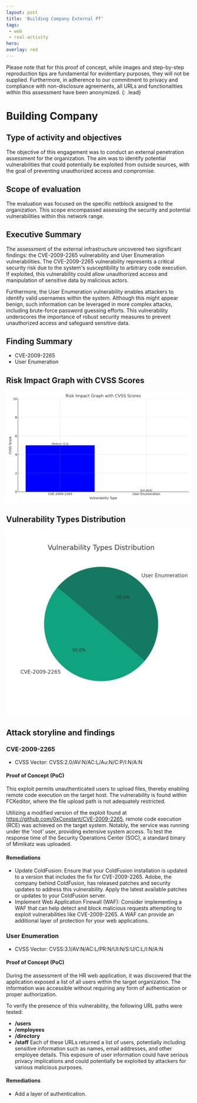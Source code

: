 ```yaml
---
layout: post
title: 'Building Company External PT'
tags:
 - web
 - real-activity
hero: 
overlay: red
---
```


Please note that for this proof of concept, while images and step-by-step reproduction tips are fundamental for evidentiary purposes, they will not be supplied. Furthermore, in adherence to our commitment to privacy and compliance with non-disclosure agreements, all URLs and functionalities within this assessment have been anonymized. {: .lead}
 <!--break-->

# Building Company

## Type of activity and objectives
The objective of this engagement was to conduct an external penetration assessment for the organization. The aim was to identify potential vulnerabilities that could potentially be exploited from outside sources, with the goal of preventing unauthorized access and compromise.
## Scope of evaluation
The evaluation was focused on the specific netblock assigned to the organization. This scope encompassed assessing the security and potential vulnerabilities within this network range.
## Executive Summary
The assessment of the external infrastructure uncovered two significant findings: the CVE-2009-2265 vulnerability and User Enumeration vulnerabilities. The CVE-2009-2265 vulnerability represents a critical security risk due to the system's susceptibility to arbitrary code execution. If exploited, this vulnerability could allow unauthorized access and manipulation of sensitive data by malicious actors.

Furthermore, the User Enumeration vulnerability enables attackers to identify valid usernames within the system. Although this might appear benign, such information can be leveraged in more complex attacks, including brute-force password guessing efforts. This vulnerability underscores the importance of robust security measures to prevent unauthorized access and safeguard sensitive data.
## Finding Summary
- CVE-2009-2265
- User Enumeration
## Risk Impact Graph with CVSS Scores

![](https://raw.githubusercontent.com/blitz0p3rations/blitz0p3rations.github.io/master/uploads/bu1.png)

## Vulnerability Types Distribution

![](https://raw.githubusercontent.com/blitz0p3rations/blitz0p3rations.github.io/master/uploads/bu2.png)

## Attack storyline and findings
### CVE-2009-2265 
- CVSS Vector: CVSS:2.0/AV:N/AC:L/Au:N/C:P/I:N/A:N
#### Proof of Concept (PoC) 
This exploit permits unauthenticated users to upload files, thereby enabling remote code execution on the target host. The vulnerability is found within FCKeditor, where the file upload path is not adequately restricted.

Utilizing a modified version of the exploit found at https://github.com/0xConstant/CVE-2009-2265, remote code execution (RCE) was achieved on the target system. Notably, the service was running under the 'root' user, providing extensive system access. To test the response time of the Security Operations Center (SOC), a standard binary of Mimikatz was uploaded.
#### Remediations
- Update ColdFusion: Ensure that your ColdFusion installation is updated to a version that includes the fix for CVE-2009-2265. Adobe, the company behind ColdFusion, has released patches and security updates to address this vulnerability. Apply the latest available patches or updates to your ColdFusion server.
- Implement Web Application Firewall (WAF): Consider implementing a WAF that can help detect and block malicious requests attempting to exploit vulnerabilities like CVE-2009-2265. A WAF can provide an additional layer of protection for your web applications.
### User Enumeration
- CVSS Vector: CVSS:3.1/AV:N/AC:L/PR:N/UI:N/S:U/C:L/I:N/A:N
#### Proof of Concept (PoC) 
During the assessment of the HR web application, it was discovered that the application exposed a list of all users within the target organization. The information was accessible without requiring any form of authentication or proper authorization.

To verify the presence of this vulnerability, the following URL paths were tested:

- **/users**
- **/employees**
- **/directory**
- **/staff**
Each of these URLs returned a list of users, potentially including sensitive information such as names, email addresses, and other employee details. This exposure of user information could have serious privacy implications and could potentially be exploited by attackers for various malicious purposes.
#### Remediations
- Add a layer of authentication.

